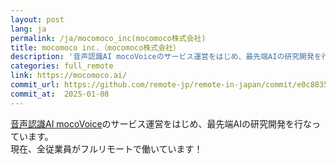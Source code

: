 ```yaml
---
layout: post
lang: ja
permalink: /ja/mocomoco_inc(mocomoco株式会社)
title: mocomoco inc.（mocomoco株式会社）
description: '音声認識AI mocoVoiceのサービス運営をはじめ、最先端AIの研究開発を行なっています。 現在、全従業員がフルリモートで働いています！'
categories: full_remote
link: https://mocomoco.ai/
commit_url: https://github.com/remote-jp/remote-in-japan/commit/e0c883582748a36c1f48f8580f96181be212df4c
commit_at:  2025-01-08
---
```


<p><a href="https://docs.mocomoco.ai/">音声認識AI mocoVoice</a>のサービス運営をはじめ、最先端AIの研究開発を行なっています。<br />現在、全従業員がフルリモートで働いています！</p>
